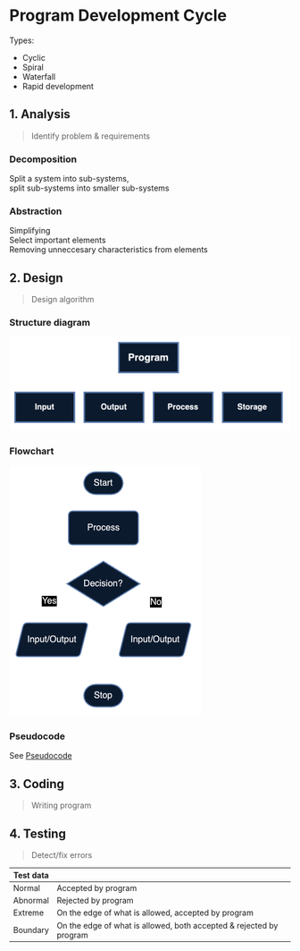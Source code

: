 # Program Development Cycle

<p></p>
Types:

-   Cyclic
-   Spiral
-   Waterfall
-   Rapid development

## 1. Analysis

> Identify problem & requirements

### Decomposition

Split a system into sub-systems, \
split sub-systems into smaller sub-systems

### Abstraction

Simplifying \
Select important elements \
Removing unneccesary characteristics from elements

## 2. Design

> Design algorithm

### Structure diagram

![Components of a structure diagram](../images/structure-diagram.png)

### Flowchart

![Components of a flowchart](../images/flowchart.png)

### Pseudocode

See [Pseudocode](./pseudocode.md)

## 3. Coding

> Writing program

## 4. Testing

> Detect/fix errors

| Test data |                                                                     |
| --------- | ------------------------------------------------------------------- |
| Normal    | Accepted by program                                                 |
| Abnormal  | Rejected by program                                                 |
| Extreme   | On the edge of what is allowed, accepted by program                 |
| Boundary  | On the edge of what is allowed, both accepted & rejected by program |
